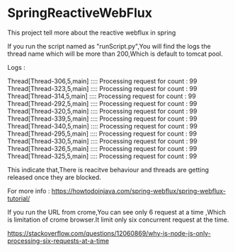 # SpringReactiveWebFlux
This project tell more about the reactive webflux in spring

If you run the script named as "runScript.py",You will find the logs the thread name which will be more than 200,Which is default to tomcat pool.

Logs :


Thread[Thread-306,5,main]   :::: Processing request for count : 99
Thread[Thread-323,5,main]   :::: Processing request for count : 99
Thread[Thread-314,5,main]   :::: Processing request for count : 99
Thread[Thread-292,5,main]   :::: Processing request for count : 99
Thread[Thread-320,5,main]   :::: Processing request for count : 99
Thread[Thread-339,5,main]   :::: Processing request for count : 99
Thread[Thread-340,5,main]   :::: Processing request for count : 99
Thread[Thread-295,5,main]   :::: Processing request for count : 99
Thread[Thread-330,5,main]   :::: Processing request for count : 99
Thread[Thread-326,5,main]   :::: Processing request for count : 99
Thread[Thread-325,5,main]   :::: Processing request for count : 99



This indicate that,There is reacitve behaviour and threads are getting released once they are blocked.

For more info : https://howtodoinjava.com/spring-webflux/spring-webflux-tutorial/


If you run the URL from crome,You can see only 6 request at a time ,Which is limitation of crome browser.It limit only six concurrent request at the time.

https://stackoverflow.com/questions/12060869/why-is-node-js-only-processing-six-requests-at-a-time
